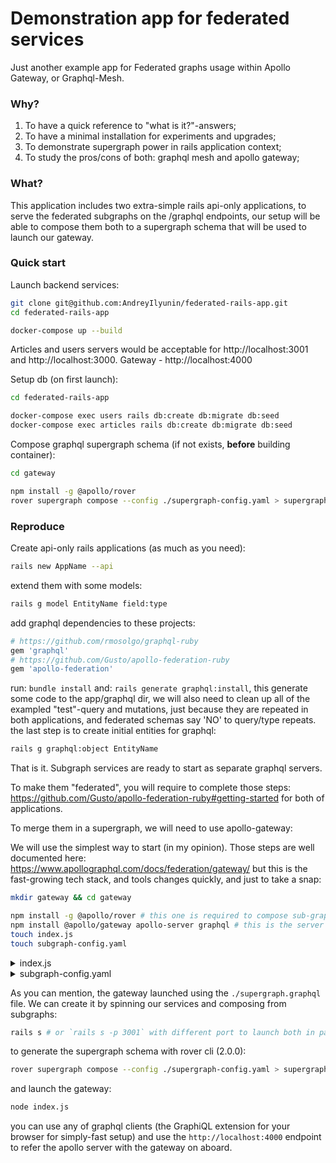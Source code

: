 # Demonstration app for federated services
Just another example app for Federated graphs usage within Apollo Gateway, or Graphql-Mesh.

### Why?
1. To have a quick reference to "what is it?"-answers;
2. To have a minimal installation for experiments and upgrades;
3. To demonstrate supergraph power in rails application context;
4. To study the pros/cons of both: graphql mesh and apollo gateway;

### What?
This application includes two extra-simple rails api-only applications,
to serve the federated subgraphs on the /graphql endpoints,
our setup will be able to compose them both to a supergraph schema
that will be used to launch our gateway.

### Quick start
Launch backend services:
```bash
git clone git@github.com:AndreyIlyunin/federated-rails-app.git
cd federated-rails-app

docker-compose up --build
```

Articles and users servers would be acceptable for http://localhost:3001 and http://localhost:3000.
Gateway - http://localhost:4000

Setup db (on first launch):
```bash
cd federated-rails-app

docker-compose exec users rails db:create db:migrate db:seed
docker-compose exec articles rails db:create db:migrate db:seed
```

Compose graphql supergraph schema (if not exists, **before** building container):
```bash
cd gateway

npm install -g @apollo/rover
rover supergraph compose --config ./supergraph-config.yaml > supergraph.graphql
```

### Reproduce
Create api-only rails applications (as much as you need):
```bash
rails new AppName --api
```
extend them with some models:
```bash
rails g model EntityName field:type
```
add graphql dependencies to these projects:
```ruby
# https://github.com/rmosolgo/graphql-ruby
gem 'graphql'
# https://github.com/Gusto/apollo-federation-ruby
gem 'apollo-federation'
```
run: `bundle install`
and: `rails generate graphql:install`,
this generate some code to the app/graphql dir,
we will also need to clean up all of the exampled "test"-query and mutations,
just because they are repeated in both applications, 
and federated schemas say 'NO' to query/type repeats.
the last step is to create initial entities for graphql:
```bash
rails g graphql:object EntityName
```
That is it. 
Subgraph services are ready to start as separate graphql servers.

To make them "federated", you will require to complete those steps: https://github.com/Gusto/apollo-federation-ruby#getting-started
for both of applications.

To merge them in a supergraph, we will need to use apollo-gateway:

We will use the simplest way to start (in my opinion).
Those steps are well documented here: https://www.apollographql.com/docs/federation/gateway/
but this is the fast-growing tech stack, and tools changes quickly, 
and just to take a snap:
```bash
mkdir gateway && cd gateway

npm install -g @apollo/rover # this one is required to compose sub-graphs into supergraph
npm install @apollo/gateway apollo-server graphql # this is the server with the gateway
touch index.js
touch subgraph-config.yaml 
```

<details>
  <summary>index.js</summary>

```js
const { ApolloServer } = require('apollo-server');
const { ApolloGateway } = require('@apollo/gateway');
const { readFileSync } = require('fs');

const supergraphSdl = readFileSync('./supergraph.graphql').toString();

const gateway = new ApolloGateway({
    supergraphSdl
});

const server = new ApolloServer({
    gateway,
});

server.listen().then(({ url }) => {
    console.log(`🚀 Gateway ready at ${url}`);
}).catch(err => {console.error(err)});

```
</details>

<details>
  <summary>subgraph-config.yaml</summary>

Make sure you know the ports for appropriate apps, in this example we run the users app on :3000, and the articles - :3001,
there is no matter which port or name to choose at this point.
```yaml
subgraphs:
  users:
    routing_url: http://localhost:3000/graphql
    schema:
      subgraph_url: http://localhost:3000/graphql
  articles:
    routing_url: http://localhost:3001/graphql
    schema:
      subgraph_url: http://localhost:3001/graphql
```
</details>

As you can mention, the gateway launched using the `./supergraph.graphql` file.
We can create it by spinning our services and composing from subgraphs:
```bash
rails s # or `rails s -p 3001` with different port to launch both in parallel
```

to generate the supergraph schema with rover cli (2.0.0):
```bash
rover supergraph compose --config ./supergraph-config.yaml > supergraph.graphql
```
and launch the gateway:
```bash
node index.js
```
you can use any of graphql clients (the GraphiQL extension for your browser for simply-fast setup)
and use the `http://localhost:4000` endpoint to refer the apollo server with the gateway on aboard.

